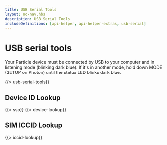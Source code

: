 ```yaml
---
title: USB Serial Tools
layout: no-nav.hbs
description: USB Serial Tools
includeDefinitions: [api-helper, api-helper-extras, usb-serial]
---
```


# USB serial tools

Your Particle device must be connected by USB to your computer and in listening mode
(blinking dark blue). If it's in another mode, hold down MODE (SETUP on Photon) until 
the status LED blinks dark blue.

{{> usb-serial-tools}}


## Device ID Lookup

{{> sso}}
{{> device-lookup}}


## SIM ICCID Lookup

{{> iccid-lookup}}
